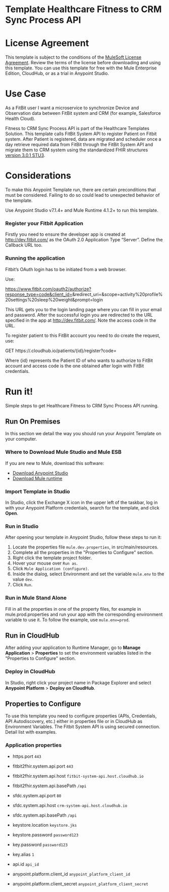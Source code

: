 # Template Healthcare Fitness to CRM Sync Process API

# License Agreement

This template is subject to the conditions of the [MuleSoft License Agreement](https://s3.amazonaws.com/templates-examples/AnypointTemplateLicense.pdf). Review the terms of the license before downloading and using this template. You can use this template for free with the Mule Enterprise Edition, CloudHub, or as a trial in Anypoint Studio. 

# Use Case

As a FitBit user I want a microservice to synchronize Device and Observation data between FitBit system and CRM (for example, Salesforce Health Cloud).

Fitness to CRM Sync Process API is part of the Healthcare Templates Solution. This template calls FitBit System API to register Patient on Fitbit system. After Patient is registered, data are migrated and scheduler once a day retrieve required data from FitBit through the FitBit System API and migrate them to CRM system using the standardized FHIR structures [version 3.0.1 STU3](https://www.hl7.org/FHIR/index.html).

# Considerations

To make this Anypoint Template run, there are certain preconditions that must be considered. Failing to do so could lead to unexpected behavior of the template.

Use Anypoint Studio v7.1.4+ and Mule Runtime 4.1.2+ to run this template.

### Register your Fitbit Application

Firstly you need to ensure the developer app is created at http://dev.fitbit.com/ as  the OAuth 2.0 Application Type “Server”. Define the Callback URL too.

### Running the application

Fitbit’s OAuth login has to be initiated from a web browser.

Use:

https://www.fitbit.com/oauth2/authorize?response_type=code&client_id=<your-client-id>&redirect_uri=<your-redirect-uri>&scope=activity%20profile%20settings%20sleep%20weight&prompt=login 
	
This URL gets you to the login landing page where you can fill in your email and password. After the successful login you are redirected to the URL specified in the app at http://dev.fitbit.com/. Note the access code in the URL.

To register patient to this FitBit account you need to do create the request, use:

GET https://<your-app-domain>.cloudhub.io/patients/{id}/register?code=<your-access-code>
	
Where {id} represents the Patient ID of who wants to authorize to FitBit account and access code is the one obtained after login with FitBit credentials.


# Run it!
Simple steps to get Healthcare Fitness to CRM Sync Process API running.


## Run On Premises
In this section we detail the way you should run your Anypoint Template on your computer.

### Where to Download Mule Studio and Mule ESB
If you are new to Mule, download this software:

- [Download Anypoint Studio](https://www.mulesoft.com/platform/studio)
- [Download Mule runtime](https://www.mulesoft.com/lp/dl/mule-esb-enterprise)

### Import Template in Studio

In Studio, click the Exchange X icon in the upper left of the taskbar, log in with your
Anypoint Platform credentials, search for the template, and click **Open**.

### Run in Studio

After opening your template in Anypoint Studio, follow these steps to run it:

1. Locate the properties file `mule.dev.properties`, in src/main/resources.
2. Complete all the properties in the "Properties to Configure" section.
3. Right click the template project folder.
4. Hover your mouse over `Run as`.
5. Click `Mule Application (configure)`.
6. Inside the dialog, select Environment and set the variable `mule.env` to the value `dev`.
7. Click `Run`.

### Run in Mule Stand Alone 
Fill in all the properties in one of the property files, for example in mule.prod.properties and run your app with the corresponding environment variable to use it. To follow the example, use `mule.env=prod`.

## Run in CloudHub
After adding your application to Runtime Manager, go to **Manage Application** > **Properties** to set the environment variables listed in the "Properties to Configure" section.

### Deploy in CloudHub

In Studio, right click your project name in Package Explorer and select **Anypoint Platform** > **Deploy on CloudHub**.

## Properties to Configure
To use this template you need to configure properties (APIs, Credentials, API Autodiscovery, etc.) either in properties file or in CloudHub as Environment Variables. The Fitbit System API is using secured connection. Detail list with examples.
### Application properties
- https.port `443`

- fitbit2fhir.system.api.port `443`
- fitbit2fhir.system.api.host `fitbit-system-api.host.cloudhub.io`
- fitbit2fhir.system.api.basePath `/api`

- sfdc.system.api.port `80`
- sfdc.system.api.host `crm-system-api.host.cloudhub.io`
- sfdc.system.api.basePath `/api`

- keystore.location `keystore.jks`
- keystore.password `password123`
- key.password `password123`
- key.alias `1`

- api.id `api_id`
- anypoint.platform.client_id `anypoint_platform_client_id`
- anypoint.platform.client_secret `anypoint_platform_client_secret`
